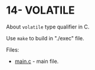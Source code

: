 # 14- VOLATILE

About `volatile` type qualifier in C.

Use `make` to build in "./exec" file.

Files:
* [main.c](src/main.c) - main file.
